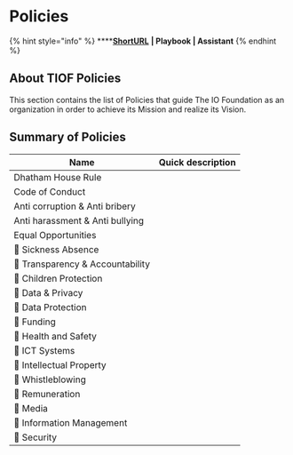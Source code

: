 # Policies

{% hint style="info" %}
****[**ShortURL**](https://tiof.click/TIOFPolicies) **| Playbook | Assistant**
{% endhint %}

## About TIOF Policies

This section contains the list of Policies that guide The IO Foundation as an organization in order to achieve its Mission and realize its Vision.

## Summary of Policies

| Name                             | Quick description |
| -------------------------------- | ----------------- |
| Dhatham House Rule               |                   |
| Code of Conduct                  |                   |
| Anti corruption & Anti bribery   |                   |
| Anti harassment & Anti bullying  |                   |
| Equal Opportunities              |                   |
| 🚧 Sickness Absence              |                   |
| 🚧 Transparency & Accountability |                   |
| 🚧 Children Protection           |                   |
| 🚧 Data & Privacy                |                   |
| 🚧 Data Protection               |                   |
| 🚧 Funding                       |                   |
| 🚧 Health and Safety             |                   |
| 🚧 ICT Systems                   |                   |
| 🚧 Intellectual Property         |                   |
| 🚧 Whistleblowing                |                   |
| 🚧 Remuneration                  |                   |
| 🚧 Media                         |                   |
| 🚧 Information Management        |                   |
| 🚧 Security                      |                   |

